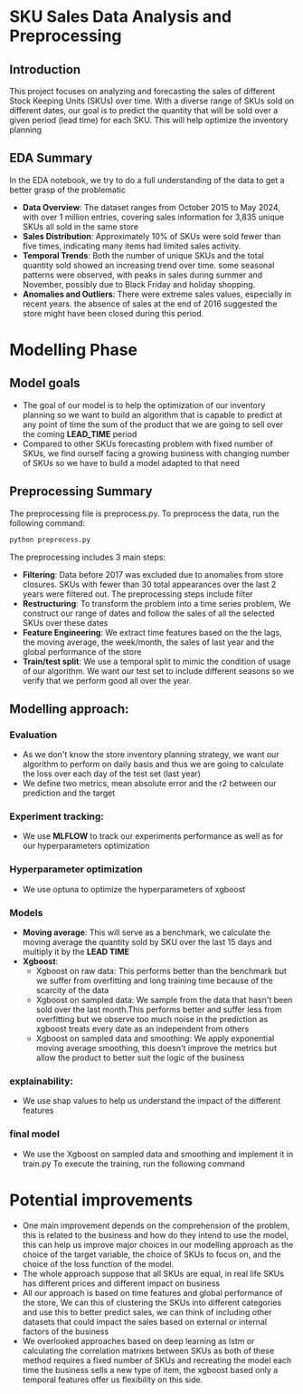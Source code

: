 # SKU Sales Data Analysis and Preprocessing

## Introduction
This project focuses on analyzing and forecasting the sales of different Stock Keeping Units (SKUs) over time. With a diverse range of SKUs sold on different dates, our goal is to predict the quantity that will be sold over a given period (lead time) for each SKU.
This will help optimize the inventory planning

## EDA Summary
In the EDA notebook, we try to do a full understanding of the data to get a better grasp of the problematic
- **Data Overview**: The dataset ranges from October 2015 to May 2024, with over 1 million entries, covering sales information for 3,835 unique SKUs all sold in the same store
- **Sales Distribution**: Approximately 10% of SKUs were sold fewer than five times, indicating many items had limited sales activity. 
- **Temporal Trends**: Both the number of unique SKUs and the total quantity sold showed an increasing trend over time. some seasonal patterns were observed, with peaks in sales during summer and November, possibly due to Black Friday and holiday shopping.
- **Anomalies and Outliers**: There were extreme sales values, especially in recent years. the absence of sales at the end of 2016 suggested the store might have been closed during this period.

# Modelling Phase
## Model goals
- The goal of our model is to help the optimization of our inventory planning so we want to build an algorithm that is capable to predict at any point of time the sum of the product that we are going to sell over the coming **LEAD_TIME** period
- Compared to other SKUs forecasting problem with fixed number of SKUs, we find ourself facing a growing business with changing number of SKUs so we have to build a model adapted to that need
## Preprocessing Summary
The preprocessing file is preprocess.py.
To preprocess the data, run the following command:
```sh
python preprocess.py
```
The preprocessing includes 3 main steps:
- **Filtering**: Data before 2017 was excluded due to anomalies from store closures. SKUs with fewer than 30 total appearances over the last 2 years were filtered out.
The preprocessing steps include filter
- **Restructuring**: To transform the problem into a time series problem, We construct our range of dates and follow the sales of all the selected SKUs over these dates 
- **Feature Engineering**: We extract time features based on the the lags, the moving average, the week/month, the sales of last year and the global performance of the store
- **Train/test split**: We use a temporal split to mimic the condition of usage of our algorithm. We want our test set to include different seasons so we verify that we perform good all over the year.

## Modelling approach:
### Evaluation
- As we don't know the store inventory planning strategy, we want our algorithm to perform on daily basis and thus we are going to calculate the loss over each day of the test set (last year)
- We define two metrics, mean absolute error and the r2 between our prediction and the target
### Experiment tracking:
- We use **MLFLOW** to track our experiments performance as well as for our hyperparameters optimization
### Hyperparameter optimization
- We use optuna to optimize the hyperparameters of xgboost
### Models
- **Moving average**: This will serve as a benchmark, we calculate the moving average the quantity sold by SKU over the last 15 days and multiply it by the **LEAD TIME**
- **Xgboost**:
  - Xgboost on raw data: This performs better than the benchmark but we suffer from overfitting and long training time because of the scarcity of the data
  - Xgboost on sampled data: We sample from the data that hasn't been sold over the last month.This performs better and suffer less from overfitting but we observe too much noise in the prediction as xgboost treats every date as an independent from others
  - Xgboost on sampled data and smoothing: We apply exponential moving average smoothing, this doesn't improve the metrics but allow the product to better suit the logic of the business
### explainability:
- We use shap values to help us understand the impact of the different features
### final model
  - We use the Xgboost on sampled data and smoothing and implement it in train.py
To execute the training, run the following command


# Potential improvements
- One main improvement depends on the comprehension of the problem, this is related to the business and how do they intend to use the model, this can help us improve major choices in our modelling approach as the choice of the target variable, the choice of SKUs to focus on, and the choice of the loss function of the model.
- The whole approach suppose that all SKUs are equal, in real life SKUs has different prices and different impact on business
- All our approach is based on time features and global performance of the store, We can this of clustering the SKUs into different categories and use this to better predict sales, we can think of including other datasets that could impact the sales based on external or internal factors of the business
- We overlooked approaches based on deep learning as lstm or calculating the correlation matrixes between SKUs as both of these method requires a fixed number of SKUs and recreating the model each time the business sells a new type of item, the xgboost based only a temporal features offer us flexibility on this side.